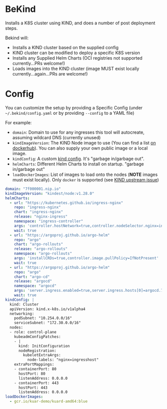# BeKind

Installs a K8S cluster using KIND, and does a number of post deployment steps.

Bekind will:

* Installs a KIND cluster based on the supplied config
* KIND cluster can be modified to deploy a specific K8S version
* Installs any Supplied Helm Charts (OCI registries not supported currently...PRs welcome!)
* Loads images into the KIND cluster (image MUST exist locally currently...again...PRs are welcome!)

# Config

You can customize the setup by providing a Specific Config (under `~/.bekind/config.yaml` or by providing `--config` to a YAML file)

For example:

* `domain`: Domain to use for any ingresses this tool will autocreate, assuming wildcard DNS (currently unused)
* `kindImageVersion`: The KIND Node image to use (You can find a list [on dockerhub](https://hub.docker.com/r/kindest/node/tags)). You can also supply your own public image or a local image.
* `kindConfig`: A custom [kind config](https://kind.sigs.k8s.io/docs/user/configuration/). It's "garbage in/garbage out".
* `helmCharts`: Different Helm Charts to install on startup. "garbage in/garbage out"
* `loadDockerImages`: List of images to load onto the nodes (**NOTE** images must exist locally). Only `docker` is supported (see [KIND upstream issue](https://github.com/kubernetes-sigs/kind/pull/3109))

```yaml
domain: "7f000001.nip.io"
kindImageVersion: "kindest/node:v1.28.0"
helmCharts:
  - url: "https://kubernetes.github.io/ingress-nginx"
    repo: "ingress-nginx"
    chart: "ingress-nginx"
    release: "nginx-ingress"
    namespace: "ingress-controller"
    args: 'controller.hostNetwork=true,controller.nodeSelector.nginx=ingresshost,controller.service.type=ClusterIP,controller.service.externalTrafficPolicy=,controller.extraArgs.enable-ssl-passthrough=,controller.tolerations[0].operator=Exists'
    wait: true
  - url: "https://argoproj.github.io/argo-helm"
    repo: "argo"
    chart: "argo-rollouts"
    release: "argo-rollouts"
    namespace: "argo-rollouts"
    args: 'installCRDs=true,controller.image.pullPolicy=IfNotPresent'
    wait: true
  - url: "https://argoproj.github.io/argo-helm"
    repo: "argo"
    chart: "argo-cd"
    release: "argocd"
    namespace: "argocd"
    args: 'server.ingress.enabled=true,server.ingress.hosts[0]=argocd.7f000001.nip.io,server.ingress.ingressClassName="nginx",server.ingress.https=true,server.ingress.annotations."nginx\.ingress\.kubernetes\.io/ssl-passthrough"=true,server.ingress.annotations."nginx\.ingress\.kubernetes\.io/force-ssl-redirect"=true'
    wait: true
kindConfig: |
  kind: Cluster
  apiVersion: kind.x-k8s.io/v1alpha4
  networking:
    podSubnet: "10.254.0.0/16"
    serviceSubnet: "172.30.0.0/16"
  nodes:
  - role: control-plane
    kubeadmConfigPatches:
    - |
      kind: InitConfiguration
      nodeRegistration:
        kubeletExtraArgs:
          node-labels: "nginx=ingresshost"
    extraPortMappings:
    - containerPort: 80
      hostPort: 80
      listenAddress: 0.0.0.0
    - containerPort: 443
      hostPort: 443
      listenAddress: 0.0.0.0
loadDockerImages:
  - gcr.io/kuar-demo/kuard-amd64:blue
```
